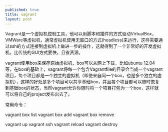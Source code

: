 ```yaml
---
published: true
title: vagrant
layout: post
---
```


Vagrant是一个虚拟机控制工具，他可以用脚本和插件的方式驱动VirtualBox，VMWare等虚拟机，通常虚拟机使用无窗口的方式(headless)来运行，这样需要通过ssh的方式连接到虚拟机上做进一步的操作，这就得到了一个非常好的开发虚拟机，比传统的GUI方式要快，且省资源。

vagrant使用box来保存原始虚拟机，box可以从网上下载，比如ubuntu 12.04等，在box的基础上，vagrant将每一个包含Vagrantfile的目录会当成一个vagrant项目，每个项目都是一个独立的虚拟机（即使来自同一个box，也是多个独立的虚拟机），这样的好处是多个项目可以共享基础box，并且每个项目都可以随时恢复到基础box的状态，当然vagrant允许你随时将一个项目打包为一个box，这样就可以将自己的project发布出去了。

常用命令：

vagrant box list
vagrant box add
vagrant box remove

vagrant up
vagrant ssh
vagrant reload
vagrant destroy




